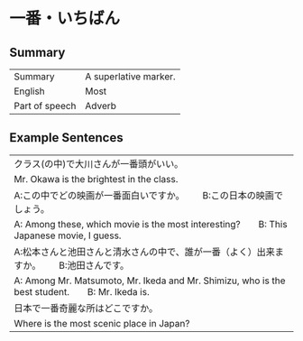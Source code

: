 # 一番・いちばん

## Summary

<table><tr>   <td>Summary</td>   <td>A superlative marker.</td></tr><tr>   <td>English</td>   <td>Most</td></tr><tr>   <td>Part of speech</td>   <td>Adverb</td></tr></table>

## Example Sentences

<table><tr><td>クラス(の中)で大川さんが一番頭がいい。</td></tr><tr><td>Mr. Okawa is the brightest in the class.</td></tr><tr><td>A:この中でどの映画が一番面白いですか。  B:この日本の映画でしょう。</td></tr><tr><td>A: Among these, which movie is the most interesting?&emsp;&emsp;B: This Japanese movie, I guess.</td></tr><tr><td>A:松本さんと池田さんと清水さんの中で、誰が一番（よく）出来ますか。  B:池田さんです。</td></tr><tr><td>A: Among Mr. Matsumoto, Mr. Ikeda and Mr. Shimizu, who is the best student.&emsp;&emsp;B: Mr. Ikeda is.</td></tr><tr><td>日本で一番奇麗な所はどこですか。</td></tr><tr><td>Where is the most scenic place in Japan?</td></tr></table>

